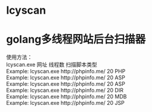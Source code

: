 # lcyscan
<h1>golang多线程网站后台扫描器</h1>
使用方法：<br>
lcyscan.exe 网址 线程数 扫描脚本类型<br>
Example: lcyscan.exe http://phpinfo.me/ 20 PHP <br>
Example: lcyscan.exe http://phpinfo.me/ 20 ASP <br>
Example: lcyscan.exe http://phpinfo.me/ 20 ASP <br>
Example: lcyscan.exe http://phpinfo.me/ 20 DIR <br>
Example: lcyscan.exe http://phpinfo.me/ 20 MDB <br>
Example: lcyscan.exe http://phpinfo.me/ 20 JSP <br>

 
